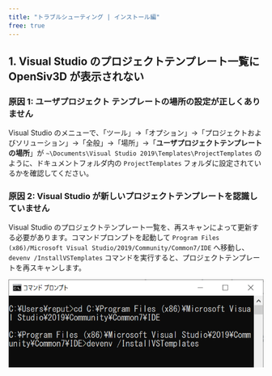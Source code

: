 ```yaml
---
title: "トラブルシューティング | インストール編"
free: true
---
```


## 1. Visual Studio のプロジェクトテンプレート一覧に OpenSiv3D が表示されない

### 原因 1: ユーザプロジェクト テンプレートの場所の設定が正しくありません

Visual Studio のメニューで、「ツール」→「オプション」→「プロジェクトおよびソリューション」→「全般」→「場所」→「**ユーザプロジェクトテンプレートの場所**」が `~\Documents\Visual Studio 2019\Templates\ProjectTemplates` のように、ドキュメントフォルダ内の `ProjectTemplates` フォルダに設定されているかを確認してください。

### 原因 2: Visual Studio が新しいプロジェクトテンプレートを認識していません

Visual Studio のプロジェクトテンプレート一覧を、再スキャンによって更新する必要があります。コマンドプロンプトを起動して `Program Files (x86)/Microsoft Visual Studio/2019/Community/Common7/IDE` へ移動し、`devenv /InstallVSTemplates` コマンドを実行すると、プロジェクトテンプレートを再スキャンします。

![](/images/doc_v6/manual/devenv.png)
